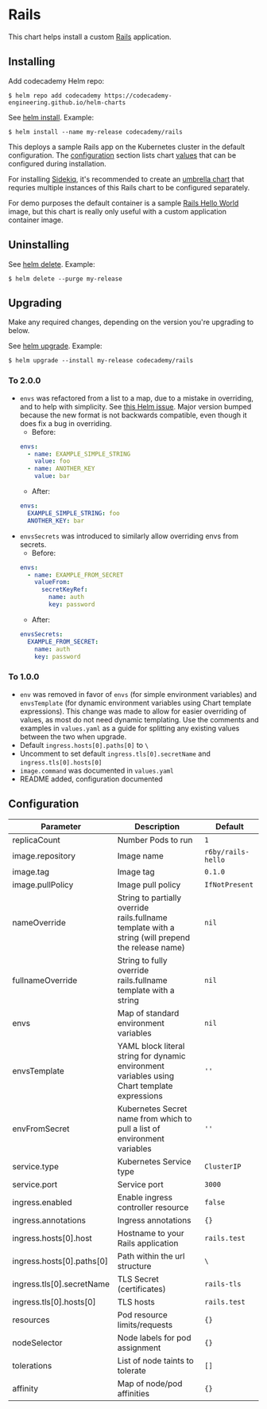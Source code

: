 # Rails

This chart helps install a custom [Rails](https://rubyonrails.org/) application.

## Installing

Add codecademy Helm repo:

```console
$ helm repo add codecademy https://codecademy-engineering.github.io/helm-charts
```

See [helm install](https://github.com/helm/helm/blob/master/docs/helm/helm_install.md). Example:

```console
$ helm install --name my-release codecademy/rails
```

This deploys a sample Rails app on the Kubernetes cluster in the default configuration. The [configuration](#configuration) section lists chart [values](https://github.com/helm/helm/blob/master/docs/chart_best_practices/values.md) that can be configured during installation.

For installing [Sidekiq](https://github.com/mperham/sidekiq/), it's recommended to create an [umbrella chart](https://github.com/helm/helm/blob/master/docs/charts_tips_and_tricks.md#complex-charts-with-many-dependencies) that requries multiple instances of this Rails chart to be configured separately.

For demo purposes the default container is a sample [Rails Hello World](https://github.com/scottrigby/rails-hello) image, but this chart is really only useful with a custom application container image.

## Uninstalling

See [helm delete](https://github.com/helm/helm/blob/master/docs/helm/helm_delete.md). Example:

```console
$ helm delete --purge my-release
```

## Upgrading

Make any required changes, depending on the version you're upgrading to below.

See [helm upgrade](https://github.com/helm/helm/blob/master/docs/helm/helm_upgrade.md). Example:

```console
$ helm upgrade --install my-release codecademy/rails
```

### To 2.0.0

- `envs` was refactored from a list to a map, due to a mistake in overriding, and to help with simplicity. See [this Helm issue](https://github.com/helm/helm/issues/3486). Major version bumped because the new format is not backwards compatible, even though it does fix a bug in overriding.
    - Before:
    ```yaml
    envs:
      - name: EXAMPLE_SIMPLE_STRING
        value: foo
      - name: ANOTHER_KEY
        value: bar
    ```
    - After:
    ```yaml
    envs:
      EXAMPLE_SIMPLE_STRING: foo
      ANOTHER_KEY: bar
    ```
- `envsSecrets` was introduced to similarly allow overriding envs from secrets.
    - Before:
    ```yaml
    envs:
      - name: EXAMPLE_FROM_SECRET
        valueFrom:
          secretKeyRef:
            name: auth
            key: password
    ```
    - After:
    ```yaml
    envsSecrets:
      EXAMPLE_FROM_SECRET:
        name: auth
        key: password
    ```

### To 1.0.0

- `env` was removed in favor of `envs` (for simple environment variables) and `envsTemplate` (for dynamic environment variables using Chart template expressions). This change was made to allow for easier overriding of values, as most do not need dynamic templating. Use the comments and examples in `values.yaml` as a guide for splitting any existing values between the two when upgrade.
- Default `ingress.hosts[0].paths[0]` to `\`
- Uncomment to set default `ingress.tls[0].secretName` and `ingress.tls[0].hosts[0]`
- `image.command` was documented in `values.yaml`
- README added, configuration documented

## Configuration

Parameter | Description | Default
--- | --- | ---
replicaCount | Number Pods to run | `1`
image.repository | Image name | `r6by/rails-hello`
image.tag | Image tag | `0.1.0`
image.pullPolicy | Image pull policy | `IfNotPresent`
nameOverride | String to partially override rails.fullname template with a string (will prepend the release name) | `nil`
fullnameOverride | String to fully override rails.fullname template with a string | `nil`
envs | Map of standard environment variables | `nil`
envsTemplate | YAML block literal string for dynamic environment variables using Chart template expressions | `''`
envFromSecret | Kubernetes Secret name from which to pull a list of environment variables | `''`
service.type | Kubernetes Service type | `ClusterIP`
service.port | Service port | `3000`
ingress.enabled | Enable ingress controller resource | `false`
ingress.annotations | Ingress annotations | `{}`
ingress.hosts[0].host | Hostname to your Rails application | `rails.test`
ingress.hosts[0].paths[0] | Path within the url structure | `\`
ingress.tls[0].secretName | TLS Secret (certificates) | `rails-tls`
ingress.tls[0].hosts[0] | TLS hosts | `rails.test`
resources | Pod resource limits/requests | `{}`
nodeSelector | Node labels for pod assignment | `{}`
tolerations | List of node taints to tolerate | `[]`
affinity | Map of node/pod affinities | `{}`
